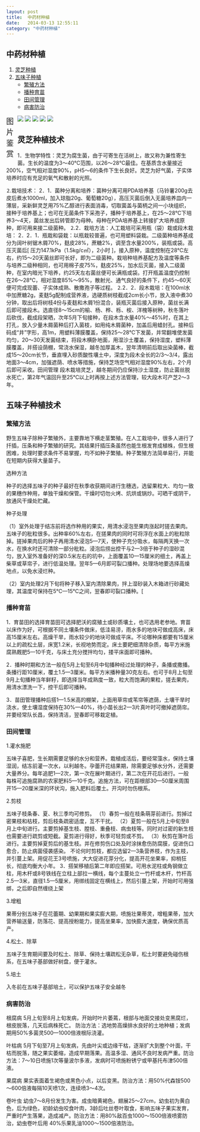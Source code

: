 ```yaml
---
layout: post
title:  中药材种植
date:   2014-03-13 12:55:11
category: "中药材种植"
---
```


<h2 id="tagline">中药材种植</h2>

<ol id="table">
    <li><a href="#section1">灵芝种植</a></li>
      <li><a href="#section2">五味子种植</a>
        <ul>
            <li><a href="#section2-1">繁殖方法</a></li>
            <li><a href="#section2-1">播种育苗</a></li>
		    <li><a href="#section2-3">田间管理</a></li>
			<li><a href="#section2-4">病害防治</a></li>
        </ul>
    </li>
</ol>
<div class="xmtk">
    <span style="width:30px; font-size:20px; float:left;">图片鉴赏</span>
    <div id="gt">
    <div id="guntu">
    <div id="guntu1">
    <a href=""><img src="http://ginsengplanting.github.io/ginseng/zhong-yao-cai-1.jpg" border="0"/></a>
    <a href=""><img src="http://ginsengplanting.github.io/ginseng/zhong-yao-cai-2.jpg" border="0"/></a>
    <a href=""><img src="http://ginsengplanting.github.io/ginseng/zhong-yao-cai-3.jpg" border="0"/></a> 
    <a href=""><img src="http://ginsengplanting.github.io/ginseng/zhong-yao-cai-4.jpg" border="0"/></a>
     <a href=""><img src="http://ginsengplanting.github.io/ginseng/zhong-yao-cai-5.jpg" border="0"/></a>
    </div>
    <div id="guntu2"></div>
    </div>
    </div>
    <script type="text/javascript" src="http://ginsengplanting.github.com/picmove.js"></script>
</div>
<h2 id="section1">灵芝种植技术</h2>
<p>1．生物学特性：灵芝为腐生菌，由于可寄生在活树上，故又称为兼性寄生菌。生长的温度为3～40℃范围，以26～28℃最佳。在基质含水量接近200%，空气相对湿度90%，pH5～6的条件下生长良好。灵芝为好气菌，子实体培养时应有充足的氧气和散射的光照。</p>
<p>⒉栽培技术：
2．1．菌种分离和培养：菌种分离可用PDA培养基（马铃薯200g去皮后煮水1000ml，加入琼脂20g、葡萄糖20g），高压灭菌后倒入无菌培养皿内一薄层，采新鲜灵芝用75%乙醇进行表面消毒，切取菌盖与菌柄之间一小块组织，接种于培养基上；也可在无菌条件下采孢子，播种于培养基上，在25～28℃下培养3～4天，菌丝发出后转管即为母种。母种在PDA培养基上转接扩大培养成原种，即可用来接二级菌种。
⒉2．栽培方法：人工栽培可采用瓶（袋）栽或段木栽培：
2．2．1．瓶栽和袋栽：以瓶栽较普遍，也可用塑料袋栽。二级菌种培养基成分为阔叶树锯木屑70%，麸皮28%，蔗糖2%，调至含水量200%，装瓶或袋。高压灭菌后[ 压力147.1kPa（1.5kg/c㎡），2小时 ]，接入原种，温度控制在28℃左右，约15～20天菌丝即可长好，即为二级菌种。栽培种培养基配方及温度等条件与培养二级种相同，也可用棉子皮75%，麸皮25%，加水后灭菌，接入二级菌种，在室内暗光下培养，约25天左右菌丝便可长满瓶或袋。打开瓶盖温度仍控制在26～28℃，相对湿度85%～95%，散射光、通气良好的条件下，约45～60天便可完成现蕾、子实体成熟、散撒孢子等过程。
⒉2．2．段木栽培：在100ml水中加蔗糖2g，麦麸5g配制成营养液，选硬质树枝截成2cm长小节，放入液中煮30分钟，取出后将树枝4份与麦麸和木屑1份混合，装瓶灭菌后接入原种，菌丝长满后即可接段木。选直径8～15cm的榆、杨、桦、栎、桉、洋槐等树种，秋冬落叶后砍伐，截成段架晒，次年5月下旬接种，在段木含水量40%～45%时，在其上打孔，放入少量木屑菌种后打入菌枝，如用纯木屑菌种，加盖后用蜡封孔。接种后码成“井”字形，高1m，用塑料薄膜覆盖，保持25～28℃下发菌，并常翻堆使发菌均匀，20～30天发菌结束，将段木横卧地面，用湿沙土覆盖，保持湿度，塑料薄膜覆盖，并搭设荫棚，常浇水保湿，越冬加厚盖木，翌年清明前后取出染菌棒，截成15～20cm长节，垂直埋入砂质酸性壤土中，深度为段木全长的2/3～3/4，露出地面3～4cm，加强遮荫、喷水等措施，保持芝场空气相对湿度90%左右，2个月后即可采收。田间管理 段木栽培灵芝，越冬期间仍应保持沙土湿度，防止菌丝脱水死亡，第2年气温回升至25℃以上时再按上述方法管理，较大段木可产芝2～3年。
</p>
<h2 id="section2">五味子种植技术</h2>
<h3 id="section2-1">繁殖方法</h3>
<p>野生五味子除种子繁殖外，主要靠地下横走茎繁殖。在人工栽培中，很多人进行了扦插，压条和种子繁殖的研究。其结果扦插压条虽然也能生根发育成植株，但生根困难，处理时要求条件不易掌握，均不如种子繁殖。种子繁殖方法简单易行，并能在短期内获得大量苗子。</p>
<p>选种方法</p>
<p>种子的选择五味子的种子最好在秋季收获期间进行生穗选，选留果粒大、均匀一致的果穗作种用，单独干燥和保管。干燥时切勿火烤、炕烘或锅炒。可晒干或阴干，放通风干燥处贮藏。</p>
<p>种子处理</p>
<p>（1）室外处理于结冻前将选作种用的果实，用清水浸泡至果肉涨起时搓去果肉。五味子的秕粒很多。出种率60%左右，在搓果肉的同时可将浮在水面上的秕粒除掉。搓掉果肉后的种子再用清水浸泡5—7天，使种子充分吸水，每隔两天换一次水，在换水时还可清除一部分秕粒。浸泡后捞出控干与2—3倍于种子的湿砂混匀，放入室外准备好的深0.5米左右的坑中，上面覆盖10—15厘米的细土，再盖上柴草或草帘子，进行低温处理。翌年5—6月即可裂口播种。处理场地要选择高燥地点，以免水浸烂种。</p>
<p>（2）室内处理2月下旬将种子移入室内清除果肉，拌上湿砂装入木箱进行砂藏处理，其温度可保持在5℃—15℃之间，翌春即可裂口播种。[</p>
<h3 id="section2-2">播种育苗</h3>
<p>1．育苗田的选择育苗田可选择肥沃的腐殖土或砂质壤土，也可选用老参地。育苗以床作为好，可根据不同土壤条件做床，低洼易涝，雨水多的地块可做成高床，床高15厘米左右。高燥干旱，雨水较少的地块可做成平床。不论哪种床都要有15厘米以上的疏松土层，床宽1.2米，长视地势而定。床土要耙细清除杂质，每平方米施腐熟厩肥5—10千克，与床土充分搅拌均匀，搂平床面即可播种。</p>
<p>2．播种时期和方法一般在5月上旬至6月中旬播种经过处理的种子，条播或撒播。条播行距10厘米，覆土1.5—3厘米。每平方米播种量30克左右。也可于8月上旬至9月上旬播种当年鲜籽，即选择当年成熟度一致，粒大而饱满的果粒，搓去果肉，用清水漂洗一下，控干后即可播种。</p>
<p>3．苗田管理播种后搭1—1.5米高的棚架，上面用草帘或苇帘等遮荫，土壤干旱时浇水，使土壤湿度保持在30%—40%，待小苗长出2—3片真叶时可撤掉遮荫帘。并要经常队长昌，保持清洁，翌春即可移栽定植。</p>
<h3 id="section2-3">田间管理</h3>
<p>1.灌水施肥</p>
<p>五味子喜肥，生长期需要足够的水分和营养。栽植成活后，要经常藻水，保持土壤湿润，结冻前灌一次水，以利越冬。孕蕾开花结果期，除需要足够水分外，还需要大量养分。每年追肥1—2次，第一次在展叶期进行，第二次在开花后进行。一般每株可追施腐熟的农家肥料5—10千克。追施方法，可在距根部30—50厘米周围开15—20厘米深的环状沟，施入肥料后覆土。开沟时勿伤根系。</p>
<p>2.剪枝</p>
<p>五味子枝条春、夏、秋三季均可修剪。
（1）春剪一般在枝条萌芽前进行。剪掉过密果枝和枯枝，剪后枝条疏密适度，互不干扰。
（2）夏剪一般在5月上中旬至8月上中旬进行。主要剪掉基生枝、膛枝、重叠枝、病虫枝等。同时对过密的新生枝也需要进行疏剪或短截。夏剪进行得好，秋季可轻剪或不剪。
（3）秋剪在落叶后进行。主要剪掉夏剪后的基生枝。并在修剪伤口处及时涂抹愈伤防腐膜，促进伤口愈合，防止病菌侵袭感染。
不论何时剪枝，都应选留2—3条营养枝，作为主枝，并引蔓上架。用促花王3号喷施，大大促进花芽分化，提高开花坐果率，抑梢狂长，彻底均衡大小年。
3．搭架移植后第二年即应搭架。可用水泥柱或角钢做立柱，用木杆或8号铁线在立柱上部拉一横线，每个主蔓处立一竹杆或木杆，竹杆高2.5—3米，直径1.5—5厘米，用绑线固定在横线上，然后引蔓上架，开始时可用强绑，之后即自然缠绕上架
</p>
<p>3.增粗</p>
<p>果蒂分别五味子在花蕾期、幼果期和果实膨大期，喷施壮果蒂灵，增粗果蒂，加大营养输送量，防落花、提高授粉能力，提高坐果率，加快膨大速度，确保优质高产。</p>
<p>4.松土、除草</p>
<p>五味子生育期间要及时松土、除草、保持土壤疏松无杂草，松土时要避免碰伤根系，在五味子基部做好树盘，便于灌水。</p>
<p>5.培土</p>
<p>入冬前在五味子基部培土，可以保护五味子安全越冬</p>
<h3 id="section2-4">病害防治</h3>
<p>根腐病 5月上旬至8月上旬发病，开始时叶片萎蔫，根部与地面交接处变黑腐烂，根皮脱落，几天后病株死亡。
防治方法：选地势高燥排水良好的土地种植；发病期用50%多菌灵500—1000倍液根际浇灌。
</p>
<p>叶枯病 5月下旬至7月上旬发病，先由叶尖或边缘干枯，逐渐扩大到整个叶面，干枯而脱落，随之果实萎缩，造成早期落果。高温多湿、通风不良时发病严重。防治方法：7～10日喷施1次等量波尔多液，发病时可喷施粉锈宁或甲基托布津500倍液。
</p>
<p>果腐病 果实表面着生褐色或黑色小点，以后变黑。防治方法：用50%代森铵500～600倍液每隔10天喷1次，连续喷3～4次。</p>
<p>卷叶虫 幼虫7～8月份发生为害。成虫暗黄褐色，翅展25～27cm，幼虫初为黄白色，后为绿色，初龄幼虫咬食叶肉，3龄后吐丝卷叶取食，影响五味子果实发育，严重时产生落果，造成减产。防治方法：用80%敌百虫1000～1500倍液喷雾防治，幼虫卷叶后用 40%乐果乳油1000～1500倍液防治。</p>